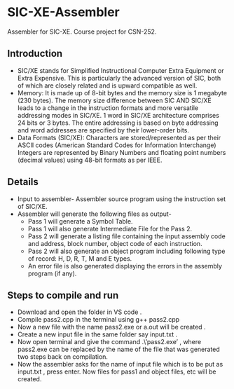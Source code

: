 # SIC-XE-Assembler
Assembler for SIC-XE. Course project for CSN-252.
## Introduction
- SIC/XE stands for Simplified Instructional Computer Extra Equipment or Extra Expensive. 
This is particularly the advanced version of SIC, both of which are closely related and is upward 
compatible as well. 
- Memory: It is made up of 8-bit bytes and the memory size is 1 megabyte (230 bytes). The 
memory size difference between SIC AND SIC/XE leads to a change in the instruction formats 
and more versatile addressing modes in SIC/XE. 1 word in SIC/XE architecture comprises 24 bits or 3 bytes. The entire addressing is based on byte addressing and word addresses are specified by their lower-order bits. 
- Data Formats (SIC/XE): Characters are stored/represented as per their ASCII codes (American 
Standard Codes for Information Interchange) Integers are represented by Binary Numbers and 
floating point numbers (decimal values) using 48-bit formats as per IEEE.

## Details
- Input to assembler- Assembler source program using the instruction set of SIC/XE. 
- Assembler will generate the following files as output- <br>
  - Pass 1 will generate a Symbol Table. 
  - Pass 1 will also generate Intermediate File for the Pass 2. 
  - Pass 2 will generate a listing file containing the input assembly code and address, block number, object code of each instruction. 
  - Pass 2 will also generate an object program including following type of record: H, D, R, T, M 
and E types. 
  - An error file is also generated displaying the errors in the assembly program (if any). 
## Steps to compile and run
- Download and open the folder in VS code . 
- Compile pass2.cpp in the terminal using g++ pass2.cpp 
- Now a new file with the name pass2.exe or a.out will be created . 
- Create a new input file in the same folder say input.txt . 
- Now open terminal and give the command .\’pass2.exe’ , where pass2.exe can be replaced by the name of the file that was generated two steps back on compilation. 
- Now the assembler asks for the name of input file which is to be put as input.txt , press 
enter. Now files for pass1 and object files, etc will be created.
